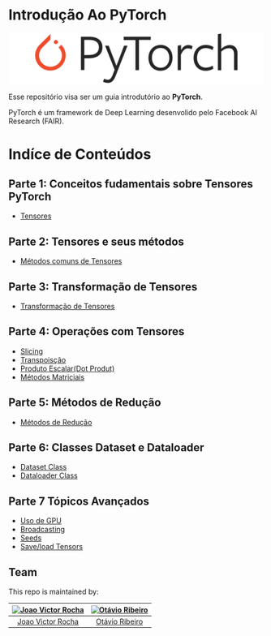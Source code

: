 # Introdução Ao PyTorch

![Torch-logo](imgs/torch_logo.png)

Esse repositório visa ser um guia introdutório ao **PyTorch**.

PyTorch é um framework de Deep Learning desenvolido pelo Facebook AI Research (FAIR).

# Indíce de Conteúdos

## Parte 1: Conceitos fudamentais sobre Tensores PyTorch

- [Tensores](tensors_fundamentals.ipynb)

## Parte 2: Tensores e seus métodos

- [Métodos comuns de Tensores](tensors_methods.ipynb)

## Parte 3: Transformação de Tensores
- [Transformação de Tensores](transform_tensors.ipynb)

## Parte 4: Operações com Tensores
- [Slicing](slice_tensors.ipynb)
- [Transpoisção](tensor_transpose.ipynb)
- [Produto Escalar(Dot Produt)](tensors_dotproduct.ipynb)
- [Métodos Matriciais](matrice_methods.ipynb)

## Parte 5: Métodos de Redução
- [Métodos de Redução](reduce_methods.ipynb)

## Parte 6: Classes Dataset e Dataloader
- [Dataset Class](dataset_class.ipynb)
- [Dataloader Class](dataloader_class.ipynb)

## Parte 7 Tópicos Avançados
- [Uso de GPU](gpu.ipynb)
- [Broadcasting](tensors_broadcasting.ipynb)
- [Seeds](pytorch_seed.ipynb)
- [Save/load Tensors](save_load_tensors.ipynb)


## Team 
This repo is maintained by:

| [![Joao Victor Rocha](https://github.com/joaomedeirosr.png?size=100)](https://github.com/joaomedeirosr) | [![Otávio Ribeiro](https://github.com/OtavioRMC.png?size=100)](https://github.com/OtavioRMC) |
|:--:|:--:|
| [Joao Victor Rocha](https://github.com/joaomedeirosr) | [Otávio Ribeiro](https://github.com/OtavioRMC) |
